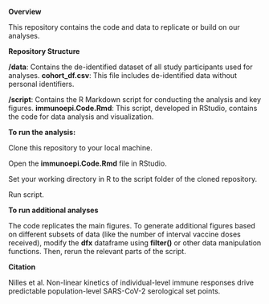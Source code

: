 
**Overview**

This repository contains the code and data to replicate or build on our analyses. 

**Repository Structure**

**/data**: Contains the de-identified dataset of all study participants used for analyses.
        **cohort_df.csv**: This file includes de-identified data without personal identifiers.

**/script**: Contains the R Markdown script for conducting the analysis and key figures.
        **immunoepi.Code.Rmd**: This script, developed in RStudio, contains the code for data analysis and visualization.

**To run the analysis:**

Clone this repository to your local machine.

Open the **immunoepi.Code.Rmd** file in RStudio.

Set your working directory in R to the script folder of the cloned repository.

Run script.

**To run additional analyses**

The code replicates the main figures. To generate additional figures based on different subsets of data (like the number of interval vaccine doses received), modify the **dfx** dataframe using **filter()** or other data manipulation functions. Then, rerun the relevant parts of the script.

**Citation**

Nilles et al. Non-linear kinetics of individual-level immune responses drive predictable population-level SARS-CoV-2 serological set points.
